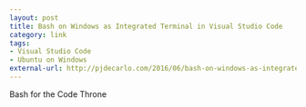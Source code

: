 ```yaml
---
layout: post
title: Bash on Windows as Integrated Terminal in Visual Studio Code
category: link
tags:
- Visual Studio Code
- Ubuntu on Windows
external-url: http://pjdecarlo.com/2016/06/bash-on-windows-as-integrated-terminal-in-visual-studio-code.html
---
```

Bash for the Code Throne
